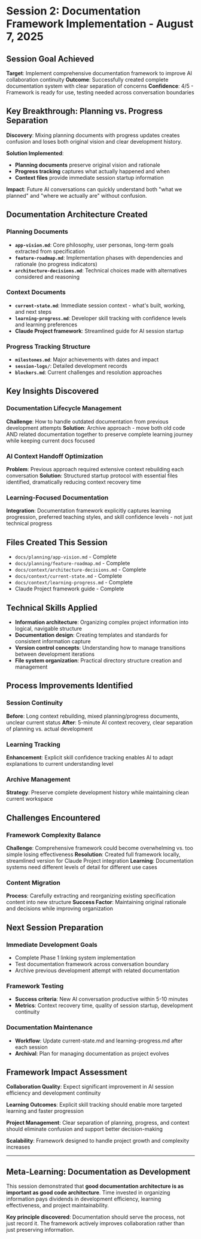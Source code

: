 # Session 2: Documentation Framework Implementation - August 7, 2025

## Session Goal Achieved
**Target**: Implement comprehensive documentation framework to improve AI collaboration continuity
**Outcome**: Successfully created complete documentation system with clear separation of concerns
**Confidence**: 4/5 - Framework is ready for use, testing needed across conversation boundaries

## Key Breakthrough: Planning vs. Progress Separation
**Discovery**: Mixing planning documents with progress updates creates confusion and loses both original vision and clear development history.

**Solution Implemented**: 
- **Planning documents** preserve original vision and rationale
- **Progress tracking** captures what actually happened and when
- **Context files** provide immediate session startup information

**Impact**: Future AI conversations can quickly understand both "what we planned" and "where we actually are" without confusion.

## Documentation Architecture Created

### Planning Documents
- **`app-vision.md`**: Core philosophy, user personas, long-term goals extracted from specification
- **`feature-roadmap.md`**: Implementation phases with dependencies and rationale (no progress indicators)
- **`architecture-decisions.md`**: Technical choices made with alternatives considered and reasoning

### Context Documents  
- **`current-state.md`**: Immediate session context - what's built, working, and next steps
- **`learning-progress.md`**: Developer skill tracking with confidence levels and learning preferences
- **Claude Project framework**: Streamlined guide for AI session startup

### Progress Tracking Structure
- **`milestones.md`**: Major achievements with dates and impact
- **`session-logs/`**: Detailed development records
- **`blockers.md`**: Current challenges and resolution approaches

## Key Insights Discovered

### Documentation Lifecycle Management
**Challenge**: How to handle outdated documentation from previous development attempts
**Solution**: Archive approach - move both old code AND related documentation together to preserve complete learning journey while keeping current docs focused

### AI Context Handoff Optimization
**Problem**: Previous approach required extensive context rebuilding each conversation
**Solution**: Structured startup protocol with essential files identified, dramatically reducing context recovery time

### Learning-Focused Documentation
**Integration**: Documentation framework explicitly captures learning progression, preferred teaching styles, and skill confidence levels - not just technical progress

## Files Created This Session
- `docs/planning/app-vision.md` - Complete
- `docs/planning/feature-roadmap.md` - Complete  
- `docs/context/architecture-decisions.md` - Complete
- `docs/context/current-state.md` - Complete
- `docs/context/learning-progress.md` - Complete
- Claude Project framework guide - Complete

## Technical Skills Applied
- **Information architecture**: Organizing complex project information into logical, navigable structure
- **Documentation design**: Creating templates and standards for consistent information capture
- **Version control concepts**: Understanding how to manage transitions between development iterations
- **File system organization**: Practical directory structure creation and management

## Process Improvements Identified

### Session Continuity
**Before**: Long context rebuilding, mixed planning/progress documents, unclear current status
**After**: 5-minute AI context recovery, clear separation of planning vs. actual development

### Learning Tracking
**Enhancement**: Explicit skill confidence tracking enables AI to adapt explanations to current understanding level

### Archive Management
**Strategy**: Preserve complete development history while maintaining clean current workspace

## Challenges Encountered

### Framework Complexity Balance
**Challenge**: Comprehensive framework could become overwhelming vs. too simple losing effectiveness
**Resolution**: Created full framework locally, streamlined version for Claude Project integration
**Learning**: Documentation systems need different levels of detail for different use cases

### Content Migration
**Process**: Carefully extracting and reorganizing existing specification content into new structure
**Success Factor**: Maintaining original rationale and decisions while improving organization

## Next Session Preparation

### Immediate Development Goals
- Complete Phase 1 linking system implementation
- Test documentation framework across conversation boundary
- Archive previous development attempt with related documentation

### Framework Testing
- **Success criteria**: New AI conversation productive within 5-10 minutes
- **Metrics**: Context recovery time, quality of session startup, development continuity

### Documentation Maintenance
- **Workflow**: Update current-state.md and learning-progress.md after each session
- **Archival**: Plan for managing documentation as project evolves

## Framework Impact Assessment

**Collaboration Quality**: Expect significant improvement in AI session efficiency and development continuity

**Learning Outcomes**: Explicit skill tracking should enable more targeted learning and faster progression

**Project Management**: Clear separation of planning, progress, and context should eliminate confusion and support better decision-making

**Scalability**: Framework designed to handle project growth and complexity increases

---

## Meta-Learning: Documentation as Development

This session demonstrated that **good documentation architecture is as important as good code architecture**. Time invested in organizing information pays dividends in development efficiency, learning effectiveness, and project maintainability.

**Key principle discovered**: Documentation should serve the process, not just record it. The framework actively improves collaboration rather than just preserving information.